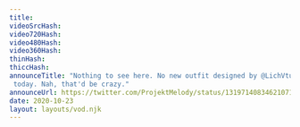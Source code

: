 ```yaml
---
title: 
videoSrcHash: 
video720Hash: 
video480Hash: 
video360Hash: 
thinHash: 
thiccHash: 
announceTitle: "Nothing to see here. No new outfit designed by @LichVtuber
 today. Nah, that'd be crazy."
announceUrl: https://twitter.com/ProjektMelody/status/1319714083462107139
date: 2020-10-23
layout: layouts/vod.njk
---
```

